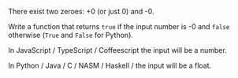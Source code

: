 There exist two zeroes: +0 (or just 0) and -0.

Write a function that returns `true` if the input number is -0 and `false` otherwise (`True` and `False` for Python).

In JavaScript / TypeScript / Coffeescript the input will be a number.

In Python / Java / C / NASM / Haskell / the input will be a float.
